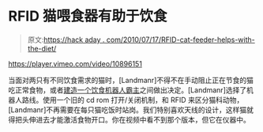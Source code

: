 # RFID 猫喂食器有助于饮食

> 原文:[https://hack aday . com/2010/07/17/RFID-cat-feeder-helps-with-the-diet/](https://hackaday.com/2010/07/17/rfid-cat-feeder-helps-with-the-diet/)

<https://player.vimeo.com/video/10896151>

</div> <p>当面对两只有不同饮食需求的猫时，[Landmanr]不得不在手动阻止正在节食的猫吃正常食物，或者<a href="http://www.instructables.com/id/RFID-pet-feeder/" target="_blank">建造一个饮食机器人霸主</a>之间做出决定。[Landmanr]选择了机器人路线。使用一个旧的 cd rom 打开/关闭机制，和 RFID 来区分猫科动物，[Landmanr]不再需要在每只猫吃饭时站岗。我们特别喜欢天线的设计，这样猫就得把头伸进去才能激活食物开口。你在视频中看不到那个版本，但它在仪器中。</p> </body> </html>